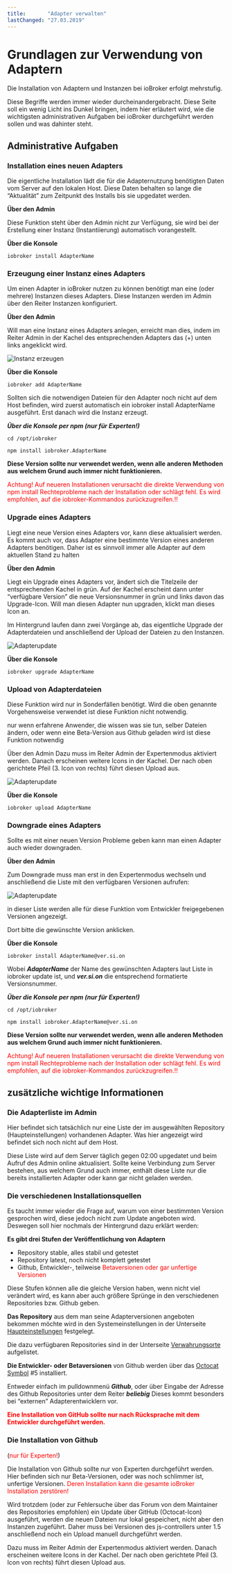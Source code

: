 ```yaml
---
title:       "Adapter verwalten"
lastChanged: "27.03.2019"
---
```


# Grundlagen zur Verwendung von Adaptern
Die Installation von Adaptern und Instanzen bei ioBroker erfolgt mehrstufig.

Diese Begriffe werden immer wieder durcheinandergebracht. Diese Seite soll ein wenig Licht ins 
Dunkel bringen, indem hier erläutert wird, wie die wichtigsten administrativen Aufgaben bei 
ioBroker durchgeführt werden sollen und was dahinter steht.


## Administrative Aufgaben
### Installation eines neuen Adapters
Die eigentliche Installation lädt die für die Adapternutzung benötigten Daten vom Server auf den lokalen Host. Diese Daten behalten so lange die “Aktualität” zum Zeitpunkt des Installs bis sie upgedatet werden.
 
**Über den Admin**

Diese Funktion steht über den Admin nicht zur Verfügung, sie wird bei der Erstellung einer Instanz (Instantiierung) automatisch vorangestellt.

**Über die Konsole**

``iobroker install AdapterName``

### Erzeugung einer Instanz eines Adapters
Um einen Adapter in ioBroker nutzen zu können benötigt man eine (oder mehrere) Instanzen dieses Adapters. Diese Instanzen werden im Admin über den Reiter Instanzen konfiguriert.

**Über den Admin**

Will man eine Instanz eines Adapters anlegen, erreicht man dies, indem im Reiter Admin in der Kachel des entsprechenden Adapters das (+) unten links angeklickt wird.

![Instanz erzeugen](media/Instance_new.gif)


**Über die Konsole**

``iobroker add AdapterName``

Sollten sich die notwendigen Dateien für den Adapter noch nicht auf dem Host befinden, 
wird zuerst automatisch ein iobroker install AdapterName ausgeführt. Erst danach wird die 
Instanz erzeugt.

 

***Über die Konsole per npm (nur für Experten!)***

``cd /opt/iobroker``

``npm install iobroker.AdapterName``

 **Diese Version sollte nur verwendet werden, wenn alle anderen Methoden aus 
welchem Grund auch immer nicht funktionieren.**

<span style="color:red"> Achtung! Auf neueren Installationen verursacht die direkte Verwendung von npm install Rechteprobleme nach der Installation oder schlägt fehl. Es wird empfohlen, auf die iobroker-Kommandos zurückzugreifen.!! </span>



### Upgrade eines Adapters
Liegt eine neue Version eines Adapters vor, kann diese aktualisiert werden. Es kommt auch vor, 
dass Adapter eine bestimmte Version eines anderen Adapters benötigen. Daher ist es sinnvoll 
immer alle Adapter auf dem aktuellen Stand zu halten

 

**Über den Admin**

Liegt ein Upgrade eines Adapters vor, ändert sich die Titelzeile der entsprechenden Kachel in grün. Auf der Kachel erscheint dann unter “verfügbare Version” die neue Versionsnummer in grün und links davon das Upgrade-Icon. Will man diesen Adapter nun upgraden, klickt man dieses Icon an.

Im Hintergrund laufen dann zwei Vorgänge ab, das eigentliche Upgrade der Adapterdateien und anschließend der Upload der Dateien zu den Instanzen.

![Adapterupdate](media/Adapter_upgrade.gif)




**Über die Konsole**

``iobroker upgrade AdapterName``



### Upload von Adapterdateien
Diese Funktion wird nur in Sonderfällen benötigt. Wird die oben genannte Vorgehensweise verwendet ist diese Funktion nicht notwendig.

nur wenn erfahrene Anwender, die wissen was sie tun, selber Dateien ändern, oder wenn eine Beta-Version aus Github geladen wird ist diese Funktion notwendig

 

Über den Admin
Dazu muss im Reiter Admin der Expertenmodus aktiviert werden. Danach erscheinen weitere Icons in der Kachel. Der nach oben gerichtete Pfeil (3. Icon von rechts) führt diesen Upload aus.

![Adapterupdate](media/Adapter_upload.gif)
 

 

**Über die Konsole**

``iobroker upload AdapterName``

### Downgrade eines Adapters
Sollte es mit einer neuen Version Probleme geben kann man einen Adapter auch wieder downgraden.

**Über den Admin**

Zum Downgrade muss man erst in den Expertenmodus wechseln und anschließend die Liste mit den verfügbaren Versionen aufrufen:

![Adapterupdate](media/Adapter_downgrade.gif)

in dieser Liste werden alle für diese Funktion vom Entwickler freigegebenen Versionen angezeigt.

Dort bitte die gewünschte Version anklicken.

**Über die Konsole**

``iobroker install AdapterName@ver.si.on``

Wobei ***AdapterName*** der Name des gewünschten Adapters laut Liste in iobroker update ist, 
und ***ver.si.on*** die entsprechend formatierte Versionsnummer.

***Über die Konsole per npm (nur für Experten!)***

``cd /opt/iobroker``

``npm install iobroker.AdapterName@ver.si.on``

**Diese Version sollte nur verwendet werden, wenn alle anderen Methoden aus welchem Grund 
auch immer nicht funktionieren.**

<span style="color:red"> Achtung! Auf neueren Installationen verursacht die direkte Verwendung 
von npm install Rechteprobleme nach der Installation oder schlägt fehl. Es wird empfohlen, auf die 
iobroker-Kommandos zurückzugreifen.!! </span>

## zusätzliche wichtige Informationen
### Die Adapterliste im Admin
Hier befindet sich tatsächlich nur eine Liste der im ausgewählten Repository (Haupteinstellungen) 
vorhandenen Adapter. Was hier angezeigt wird befindet sich noch nicht auf dem Host.

Diese Liste wird auf dem Server täglich gegen 02:00 upgedatet und beim Aufruf des Admin 
online aktualisiert. Sollte keine Verbindung zum Server bestehen, aus welchem Grund auch 
immer, enthält diese Liste nur die bereits installierten Adapter oder kann gar nicht geladen 
werden.

 

### Die verschiedenen Installationsquellen
Es taucht immer wieder die Frage auf, warum von einer bestimmten Version gesprochen wird, 
diese jedoch nicht zum Update angeboten wird. Deswegen soll hier nochmals der Hintergrund 
dazu erklärt werden:

**Es gibt drei Stufen der Veröffentlichung von Adaptern**

* Repository stable, alles stabil und getestet
* Repository latest, noch nicht komplett getestet
* Github, Entwickler-, teilweise <span style="color:red"> Betaversionen oder gar unfertige 
Versionen </span>

Diese Stufen können alle die gleiche Version haben, wenn nicht viel verändert wird, es kann 
aber auch größere Sprünge in den verschiedenen Repositories bzw. Github geben.

**Das Repository** aus dem man seine Adapterversionen angeboten bekommen 
möchte wird in den Systemeinstellungen in der Unterseite 
[Haupteinstellungen](../admin/settings.md#Haupteinstellungen) festgelegt.

Die dazu verfügbaren Repositories sind in der Unterseite 
[Verwahrungsorte](../admin/settings.md#Verwahrungsorte) aufgelistet.

**Die Entwickler- oder Betaversionen** von Github werden über das 
[Octocat Symbol](../admin/adapter.md#die-icons-im-einzelnen) #5 installiert.

Entweder einfach im pulldownmenü ***Github***, oder über Eingabe der Adresse des Github 
Repositories unter dem Reiter ***beliebig*** Dieses kommt besonders bei “externen” 
Adapterentwicklern vor.

<span style="color:red"> **Eine Installation von GitHub sollte nur nach Rücksprache mit dem Entwickler durchgeführt werden.** </span>

### Die Installation von Github
(<span style="color: red">nur für Experten!</span>)

Die Installation von Github sollte nur von Experten durchgeführt werden. Hier befinden sich nur 
Beta-Versionen, oder was noch schlimmer ist, unfertige Versionen. <span style="color:red"> 
Deren Installation kann die gesamte ioBroker Installation zerstören! </span>

Wird trotzdem (oder zur Fehlersuche über das Forum von dem Maintainer des Repositories empfohlen) 
ein Update über GitHub (Octocat-Icon) ausgeführt, werden die neuen Dateien nur lokal gespeichert,
 nicht aber den Instanzen zugeführt. Daher muss bei Versionen des js-controllers unter 1.5 
anschließend noch ein Upload manuell durchgeführt werden.

Dazu muss im Reiter Admin der Expertenmodus aktiviert werden. Danach erscheinen weitere 
Icons in der Kachel. Der nach oben gerichtete Pfeil (3. Icon von rechts) führt diesen Upload aus.


